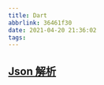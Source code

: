 ```yaml
---
title: Dart
abbrlink: 36461f30
date: 2021-04-20 21:36:02
tags:
---
```


## [Json 解析](https://juejin.cn/post/6844903648254754823#heading-6)
